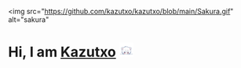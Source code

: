  <img src="https://github.com/kazutxo/kazutxo/blob/main/Sakura.gif" alt="sakura"
<h1>Hi, I am <a href=""https://github.com/kazutxo">Kazutxo</a> <img src="https://github.com/kazutxo/kazutxo/blob/main/ww.gif" width="29px"></h1>
